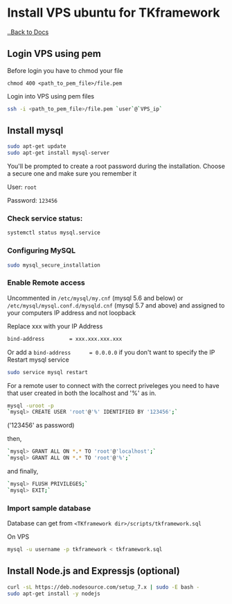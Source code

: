 # Install VPS ubuntu for TKframework

[..Back to Docs](../docs/README.md)

## Login VPS using pem
Before login you have to chmod your file
```
chmod 400 <path_to_pem_file>/file.pem
```
Login into VPS using pem files

```sh
ssh -i <path_to_pem_file>/file.pem `user`@`VPS_ip`
```

## Install mysql
```sh
sudo apt-get update
sudo apt-get install mysql-server
```
You'll be prompted to create a root password during the installation. Choose a secure one and make sure you remember it

User: `root`

Password: `123456`

### Check service status:
```sh
systemctl status mysql.service
```
### Configuring MySQL
```sh
sudo mysql_secure_installation
```
### Enable Remote access
 Uncommented in `/etc/mysql/my.cnf` (mysql 5.6 and below) or  `/etc/mysql/mysql.conf.d/mysqld.cnf` (mysql 5.7 and above) and assigned to your computers IP address and not loopback

Replace xxx with your IP Address
```sh
bind-address        = xxx.xxx.xxx.xxx
```
Or add a `bind-address      = 0.0.0.0` if you don't want to specify the IP
Restart mysql service
```sh
sudo service mysql restart
```
For a remote user to connect with the correct priveleges you need to have that user created in both the localhost and '%' as in.

```sh
mysql -uroot -p
`mysql> CREATE USER 'root'@'%' IDENTIFIED BY '123456';`
```


('123456' as password)

then,
```sh
`mysql> GRANT ALL ON *.* TO 'root'@'localhost';`
`mysql> GRANT ALL ON *.* TO 'root'@'%';`
```
and finally,

```sh
`mysql> FLUSH PRIVILEGES;`
`mysql> EXIT;`
```

### Import sample database
Database can get from `<TKframework dir>/scripts/tkframework.sql`

On VPS 
```sh
mysql -u username -p tkframework < tkframework.sql
```

## Install Node.js and Expressjs (optional)
```sh
curl -sL https://deb.nodesource.com/setup_7.x | sudo -E bash -
sudo apt-get install -y nodejs
```